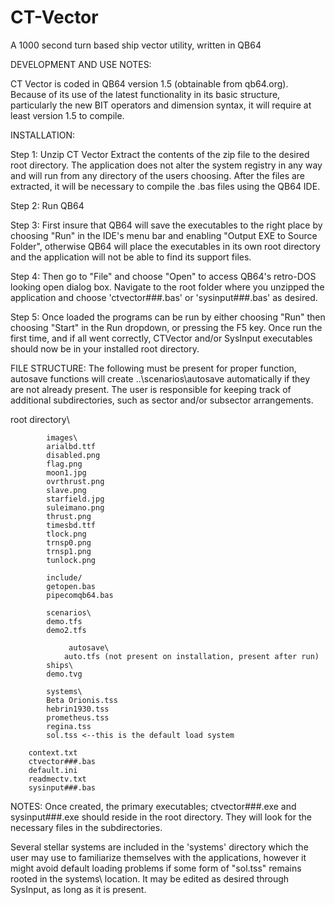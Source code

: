 # CT-Vector
A 1000 second turn based ship vector utility, written in QB64

DEVELOPMENT AND USE NOTES:

CT Vector is coded in QB64 version 1.5 (obtainable from qb64.org). Because of its
use of the latest functionality in its basic structure, particularly the new 
BIT operators and dimension syntax, it will require at least version 1.5 to compile.

INSTALLATION:

Step 1:
Unzip CT Vector
Extract the contents of the zip file to the desired root directory. The application
does not alter the system registry in any way and will run from any directory of the
users choosing. After the files are extracted, it will be necessary to compile the 
.bas files using the QB64 IDE. 

Step 2:
Run QB64

Step 3:
First insure that QB64 will save the executables to the right place by choosing "Run"
in the IDE's menu bar and enabling "Output EXE to Source Folder", otherwise QB64 will
place the executables in its own root directory and the application will not be able
to find its support files.

Step 4:
Then go to "File" and choose "Open" to access QB64's retro-DOS looking open dialog box.
Navigate to the root folder where you unzipped the application and choose 'ctvector###.bas'
or 'sysinput###.bas' as desired.

Step 5:
Once loaded the programs can be run by either choosing "Run" then choosing "Start" in the 
Run dropdown, or pressing the F5 key. Once run the first time, and if all went correctly, 
CTVector and/or SysInput executables should now be in your installed root directory.


FILE STRUCTURE: 
The following must be present for proper function, autosave functions 
will create ..\scenarios\autosave automatically if they are not already present.
The user is responsible for keeping track of additional subdirectories, such as
sector and/or subsector arrangements.

root directory\

    		images\
			arialbd.ttf
			disabled.png
			flag.png
			moon1.jpg
			ovrthrust.png
			slave.png
			starfield.jpg
			suleimano.png
			thrust.png
			timesbd.ttf
			tlock.png
			trnsp0.png
			trnsp1.png
			tunlock.png
			
			include/
			getopen.bas
			pipecomqb64.bas

    		scenarios\
			demo.tfs
			demo2.tfs

    			 autosave\
				auto.tfs (not present on installation, present after run)
    		ships\
			demo.tvg

    		systems\
			Beta Orionis.tss
			hebrin1930.tss
			prometheus.tss
			regina.tss
			sol.tss <--this is the default load system

		context.txt
		ctvector###.bas
		default.ini
		readmectv.txt
		sysinput###.bas


NOTES:
Once created, the primary executables; ctvector###.exe and sysinput###.exe 
should reside in the root directory. They will look for the necessary files
in the subdirectories.

Several stellar systems are included in the 'systems\' directory which the user
may use to familiarize themselves with the applications, however it might 
avoid default loading problems if some form of "sol.tss" remains rooted in the
systems\ location. It may be edited as desired through SysInput, as long as it
is present.
